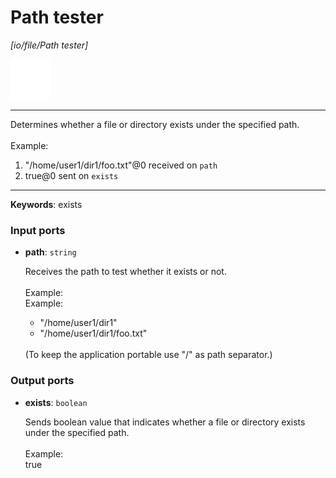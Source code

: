 # Path tester

_[io/file/Path tester]_

![icon](</assets/icons/b63b05e2-5e2f-45a1-a3e3-10a749d05b96.png>)

---

Determines whether a file or directory exists under the specified path.<br>
<br>
Example: <br>
1. "/home/user1/dir1/foo.txt"@0 received on `path`<br>
2. true@0 sent on `exists`<br>

---

__Keywords__: exists

### Input ports

* __path__: ` string `

    Receives the path to test whether it exists or not.<br>
    <br>
    Example:<br>
    Example:<br>
    - "/home/user1/dir1"<br>
    - "/home/user1/dir1/foo.txt"<br>
    <br>
    (To keep the application portable use "/" as path separator.)<br>

### Output ports

* __exists__: ` boolean `

    Sends boolean value that indicates whether a file or directory exists under the specified path.<br>
    <br>
    Example:<br>
    true<br>

